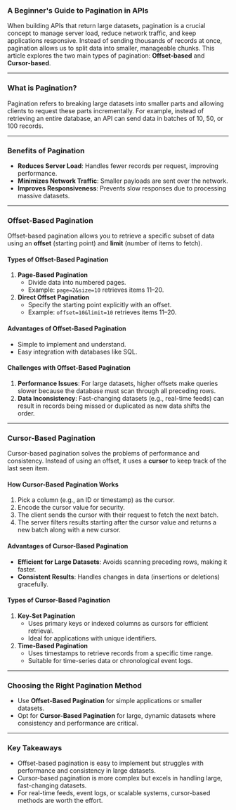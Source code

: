 
### A Beginner's Guide to Pagination in APIs

When building APIs that return large datasets, pagination is a crucial concept to manage server load, reduce network traffic, and keep applications responsive. Instead of sending thousands of records at once, pagination allows us to split data into smaller, manageable chunks. This article explores the two main types of pagination: **Offset-based** and **Cursor-based**.

---

### **What is Pagination?**

Pagination refers to breaking large datasets into smaller parts and allowing clients to request these parts incrementally. For example, instead of retrieving an entire database, an API can send data in batches of 10, 50, or 100 records.

---

### **Benefits of Pagination**

- **Reduces Server Load**: Handles fewer records per request, improving performance.
- **Minimizes Network Traffic**: Smaller payloads are sent over the network.
- **Improves Responsiveness**: Prevents slow responses due to processing massive datasets.

---

### **Offset-Based Pagination**

Offset-based pagination allows you to retrieve a specific subset of data using an **offset** (starting point) and **limit** (number of items to fetch).

#### **Types of Offset-Based Pagination**

1. **Page-Based Pagination**
    - Divide data into numbered pages.
    - Example: `page=2&size=10` retrieves items 11–20.
2. **Direct Offset Pagination**
    - Specify the starting point explicitly with an offset.
    - Example: `offset=10&limit=10` retrieves items 11–20.

#### **Advantages of Offset-Based Pagination**

- Simple to implement and understand.
- Easy integration with databases like SQL.

#### **Challenges with Offset-Based Pagination**

1. **Performance Issues**: For large datasets, higher offsets make queries slower because the database must scan through all preceding rows.
2. **Data Inconsistency**: Fast-changing datasets (e.g., real-time feeds) can result in records being missed or duplicated as new data shifts the order.

---

### **Cursor-Based Pagination**

Cursor-based pagination solves the problems of performance and consistency. Instead of using an offset, it uses a **cursor** to keep track of the last seen item.

#### **How Cursor-Based Pagination Works**

1. Pick a column (e.g., an ID or timestamp) as the cursor.
2. Encode the cursor value for security.
3. The client sends the cursor with their request to fetch the next batch.
4. The server filters results starting after the cursor value and returns a new batch along with a new cursor.

#### **Advantages of Cursor-Based Pagination**

- **Efficient for Large Datasets**: Avoids scanning preceding rows, making it faster.
- **Consistent Results**: Handles changes in data (insertions or deletions) gracefully.

#### **Types of Cursor-Based Pagination**

1. **Key-Set Pagination**
    - Uses primary keys or indexed columns as cursors for efficient retrieval.
    - Ideal for applications with unique identifiers.
2. **Time-Based Pagination**
    - Uses timestamps to retrieve records from a specific time range.
    - Suitable for time-series data or chronological event logs.

---

### **Choosing the Right Pagination Method**

- Use **Offset-Based Pagination** for simple applications or smaller datasets.
- Opt for **Cursor-Based Pagination** for large, dynamic datasets where consistency and performance are critical.

---

### **Key Takeaways**

- Offset-based pagination is easy to implement but struggles with performance and consistency in large datasets.
- Cursor-based pagination is more complex but excels in handling large, fast-changing datasets.
- For real-time feeds, event logs, or scalable systems, cursor-based methods are worth the effort.





